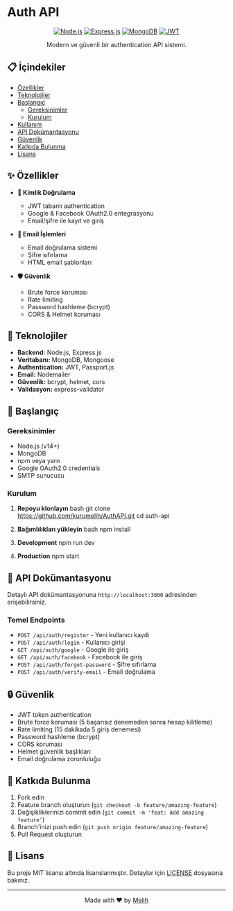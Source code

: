 # Auth API

<div align="center">

[![Node.js](https://img.shields.io/badge/Node.js-43853D?style=for-the-badge&logo=node.js&logoColor=white)](https://nodejs.org/)
[![Express.js](https://img.shields.io/badge/Express.js-404D59?style=for-the-badge)](https://expressjs.com/)
[![MongoDB](https://img.shields.io/badge/MongoDB-4EA94B?style=for-the-badge&logo=mongodb&logoColor=white)](https://www.mongodb.com/)
[![JWT](https://img.shields.io/badge/JWT-000000?style=for-the-badge&logo=JSON%20web%20tokens&logoColor=white)](https://jwt.io/)

Modern ve güvenli bir authentication API sistemi.

</div>

## 📋 İçindekiler

- [Özellikler](#-özellikler)
- [Teknolojiler](#-teknolojiler)
- [Başlangıç](#-başlangıç)
  - [Gereksinimler](#gereksinimler)
  - [Kurulum](#kurulum)
- [Kullanım](#kullanım)
- [API Dokümantasyonu](#api-dokümantasyonu)
- [Güvenlik](#güvenlik)
- [Katkıda Bulunma](#katkıda-bulunma)
- [Lisans](#lisans)

## ✨ Özellikler

- **🔐 Kimlik Doğrulama**
  - JWT tabanlı authentication
  - Google & Facebook OAuth2.0 entegrasyonu
  - Email/şifre ile kayıt ve giriş

- **📧 Email İşlemleri**
  - Email doğrulama sistemi
  - Şifre sıfırlama
  - HTML email şablonları

- **🛡️ Güvenlik**
  - Brute force koruması
  - Rate limiting
  - Password hashleme (bcrypt)
  - CORS & Helmet koruması

## 🚀 Teknolojiler

- **Backend:** Node.js, Express.js
- **Veritabanı:** MongoDB, Mongoose
- **Authentication:** JWT, Passport.js
- **Email:** Nodemailer
- **Güvenlik:** bcrypt, helmet, cors
- **Validasyon:** express-validator

## 🏁 Başlangıç

### Gereksinimler

- Node.js (v14+)
- MongoDB
- npm veya yarn
- Google OAuth2.0 credentials
- SMTP sunucusu

### Kurulum

1. **Repoyu klonlayın**
bash
git clone https://github.com/kurumelih/AuthAPI.git
cd auth-api

2. **Bağımlılıkları yükleyin**
bash
npm install

3. **Development**
npm run dev

4. **Production**
npm start

## 📖 API Dokümantasyonu

Detaylı API dokümantasyonuna `http://localhost:3000` adresinden erişebilirsiniz.

### Temel Endpoints

- `POST /api/auth/register` - Yeni kullanıcı kaydı
- `POST /api/auth/login` - Kullanıcı girişi
- `GET /api/auth/google` - Google ile giriş
- `GET /api/auth/facebook` - Facebook ile giriş
- `POST /api/auth/forgot-password` - Şifre sıfırlama
- `POST /api/auth/verify-email` - Email doğrulama

## 🔒 Güvenlik

- JWT token authentication
- Brute force koruması (5 başarısız denemeden sonra hesap kilitleme)
- Rate limiting (15 dakikada 5 giriş denemesi)
- Password hashleme (bcrypt)
- CORS koruması
- Helmet güvenlik başlıkları
- Email doğrulama zorunluluğu

## 🤝 Katkıda Bulunma

1. Fork edin
2. Feature branch oluşturun (`git checkout -b feature/amazing-feature`)
3. Değişikliklerinizi commit edin (`git commit -m 'feat: Add amazing feature'`)
4. Branch'inizi push edin (`git push origin feature/amazing-feature`)
5. Pull Request oluşturun

## 📝 Lisans

Bu proje MIT lisansı altında lisanslanmıştır. Detaylar için [LICENSE](LICENSE) dosyasına bakınız.

---

<div align="center">
Made with ❤️ by <a href="https://github.com/kurumelih">Melih</a>
</div>
